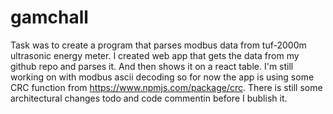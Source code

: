 # gamchall
 
 Task was to create a program that parses modbus data from tuf-2000m ultrasonic energy meter.
 I created web app that gets the data from my github repo and parses it. And then shows it on a react table.
 I'm still working on with modbus ascii decoding so for now the app is using some CRC function from https://www.npmjs.com/package/crc.
 There is still some architectural changes todo and code commentin before I bublish it.

